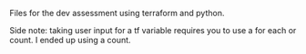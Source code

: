 Files for the dev assessment using terraform and python.

Side note: taking user input for a tf variable requires you to use a for each or count. I ended up using a count.
